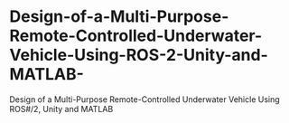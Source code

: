 # Design-of-a-Multi-Purpose-Remote-Controlled-Underwater-Vehicle-Using-ROS-2-Unity-and-MATLAB-
Design of a Multi-Purpose Remote-Controlled Underwater Vehicle Using ROS#/2, Unity and MATLAB 
